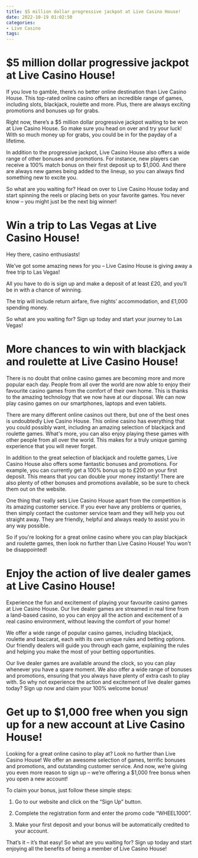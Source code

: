 ```yaml
---
title: $5 million dollar progressive jackpot at Live Casino House!
date: 2022-10-19 01:02:50
categories:
- Live Casino
tags:
---
```



#  $5 million dollar progressive jackpot at Live Casino House!

If you love to gamble, there’s no better online destination than Live Casino House. This top-rated online casino offers an incredible range of games, including slots, blackjack, roulette and more. Plus, there are always exciting promotions and bonuses up for grabs.

Right now, there’s a $5 million dollar progressive jackpot waiting to be won at Live Casino House. So make sure you head on over and try your luck! With so much money up for grabs, you could be in for the payday of a lifetime.

In addition to the progressive jackpot, Live Casino House also offers a wide range of other bonuses and promotions. For instance, new players can receive a 100% match bonus on their first deposit up to $1,000. And there are always new games being added to the lineup, so you can always find something new to excite you.

So what are you waiting for? Head on over to Live Casino House today and start spinning the reels or placing bets on your favorite games. You never know – you might just be the next big winner!

#  Win a trip to Las Vegas at Live Casino House!

Hey there, casino enthusiasts!

We’ve got some amazing news for you – Live Casino House is giving away a free trip to Las Vegas!

All you have to do is sign up and make a deposit of at least £20, and you’ll be in with a chance of winning.

The trip will include return airfare, five nights’ accommodation, and £1,000 spending money.

So what are you waiting for? Sign up today and start your journey to Las Vegas!

#  More chances to win with blackjack and roulette at Live Casino House!

There is no doubt that online casino games are becoming more and more popular each day. People from all over the world are now able to enjoy their favourite casino games from the comfort of their own home. This is thanks to the amazing technology that we now have at our disposal. We can now play casino games on our smartphones, laptops and even tablets.

There are many different online casinos out there, but one of the best ones is undoubtedly Live Casino House. This online casino has everything that you could possibly want, including an amazing selection of blackjack and roulette games. What's more, you can also enjoy playing these games with other people from all over the world. This makes for a truly unique gaming experience that you will never forget.

In addition to the great selection of blackjack and roulette games, Live Casino House also offers some fantastic bonuses and promotions. For example, you can currently get a 100% bonus up to £200 on your first deposit. This means that you can double your money instantly! There are also plenty of other bonuses and promotions available, so be sure to check them out on the website.

One thing that really sets Live Casino House apart from the competition is its amazing customer service. If you ever have any problems or queries, then simply contact the customer service team and they will help you out straight away. They are friendly, helpful and always ready to assist you in any way possible.

So if you're looking for a great online casino where you can play blackjack and roulette games, then look no further than Live Casino House! You won't be disappointed!

#  Enjoy the action of live dealer games at Live Casino House!

Experience the fun and excitement of playing your favourite casino games at Live Casino House. Our live dealer games are streamed in real time from a land-based casino, so you can enjoy all the action and excitement of a real casino environment, without leaving the comfort of your home!

We offer a wide range of popular casino games, including blackjack, roulette and baccarat, each with its own unique rules and betting options. Our friendly dealers will guide you through each game, explaining the rules and helping you make the most of your betting opportunities.

Our live dealer games are available around the clock, so you can play whenever you have a spare moment. We also offer a wide range of bonuses and promotions, ensuring that you always have plenty of extra cash to play with. So why not experience the action and excitement of live dealer games today? Sign up now and claim your 100% welcome bonus!

#  Get up to $1,000 free when you sign up for a new account at Live Casino House!

Looking for a great online casino to play at? Look no further than Live Casino House! We offer an awesome selection of games, terrific bonuses and promotions, and outstanding customer service. And now, we’re giving you even more reason to sign up – we’re offering a $1,000 free bonus when you open a new account!

To claim your bonus, just follow these simple steps:

1. Go to our website and click on the “Sign Up” button.

2. Complete the registration form and enter the promo code “WHEEL1000”.

3. Make your first deposit and your bonus will be automatically credited to your account.

That’s it – it’s that easy! So what are you waiting for? Sign up today and start enjoying all the benefits of being a member of Live Casino House!
